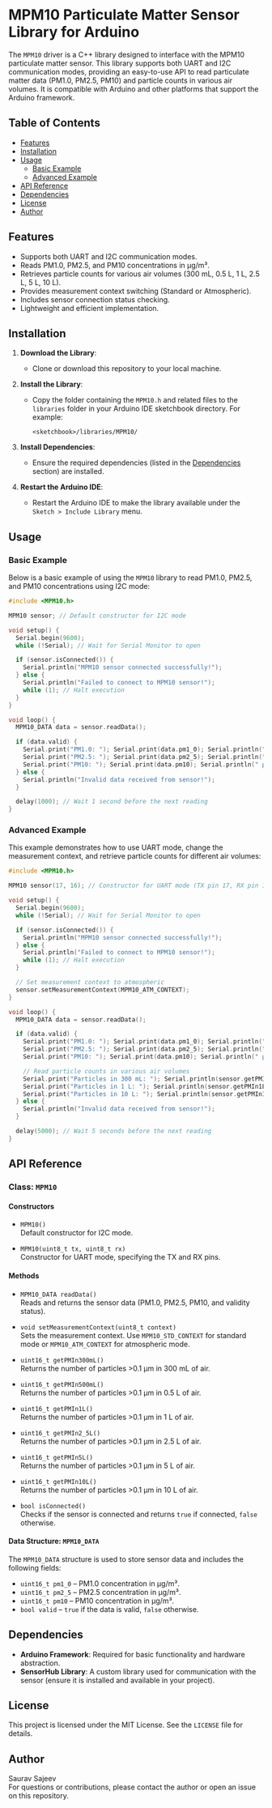 # MPM10 Particulate Matter Sensor Library for Arduino

The `MPM10` driver is a C++ library designed to interface with the MPM10 particulate matter sensor. This library supports both UART and I2C communication modes, providing an easy-to-use API to read particulate matter data (PM1.0, PM2.5, PM10) and particle counts in various air volumes. It is compatible with Arduino and other platforms that support the Arduino framework.

## Table of Contents

- [Features](#features)
- [Installation](#installation)
- [Usage](#usage)
  - [Basic Example](#basic-example)
  - [Advanced Example](#advanced-example)
- [API Reference](#api-reference)
- [Dependencies](#dependencies)
- [License](#license)
- [Author](#author)

## Features

- Supports both UART and I2C communication modes.
- Reads PM1.0, PM2.5, and PM10 concentrations in µg/m³.
- Retrieves particle counts for various air volumes (300 mL, 0.5 L, 1 L, 2.5 L, 5 L, 10 L).
- Provides measurement context switching (Standard or Atmospheric).
- Includes sensor connection status checking.
- Lightweight and efficient implementation.

## Installation

1. **Download the Library**:
   - Clone or download this repository to your local machine.

2. **Install the Library**:
   - Copy the folder containing the `MPM10.h` and related files to the `libraries` folder in your Arduino IDE sketchbook directory. For example:
     ```
     <sketchbook>/libraries/MPM10/
     ```

3. **Install Dependencies**:
   - Ensure the required dependencies (listed in the [Dependencies](#dependencies) section) are installed.

4. **Restart the Arduino IDE**:
   - Restart the Arduino IDE to make the library available under the `Sketch > Include Library` menu.

## Usage

### Basic Example

Below is a basic example of using the `MPM10` library to read PM1.0, PM2.5, and PM10 concentrations using I2C mode:

```cpp
#include <MPM10.h>

MPM10 sensor; // Default constructor for I2C mode

void setup() {
  Serial.begin(9600);
  while (!Serial); // Wait for Serial Monitor to open

  if (sensor.isConnected()) {
    Serial.println("MPM10 sensor connected successfully!");
  } else {
    Serial.println("Failed to connect to MPM10 sensor!");
    while (1); // Halt execution
  }
}

void loop() {
  MPM10_DATA data = sensor.readData();

  if (data.valid) {
    Serial.print("PM1.0: "); Serial.print(data.pm1_0); Serial.println(" µg/m³");
    Serial.print("PM2.5: "); Serial.print(data.pm2_5); Serial.println(" µg/m³");
    Serial.print("PM10: "); Serial.print(data.pm10); Serial.println(" µg/m³");
  } else {
    Serial.println("Invalid data received from sensor!");
  }

  delay(1000); // Wait 1 second before the next reading
}
```

### Advanced Example

This example demonstrates how to use UART mode, change the measurement context, and retrieve particle counts for different air volumes:

```cpp
#include <MPM10.h>

MPM10 sensor(17, 16); // Constructor for UART mode (TX pin 17, RX pin 16)

void setup() {
  Serial.begin(9600);
  while (!Serial); // Wait for Serial Monitor to open

  if (sensor.isConnected()) {
    Serial.println("MPM10 sensor connected successfully!");
  } else {
    Serial.println("Failed to connect to MPM10 sensor!");
    while (1); // Halt execution
  }

  // Set measurement context to atmospheric
  sensor.setMeasurementContext(MPM10_ATM_CONTEXT);
}

void loop() {
  MPM10_DATA data = sensor.readData();

  if (data.valid) {
    Serial.print("PM1.0: "); Serial.print(data.pm1_0); Serial.println(" µg/m³");
    Serial.print("PM2.5: "); Serial.print(data.pm2_5); Serial.println(" µg/m³");
    Serial.print("PM10: "); Serial.print(data.pm10); Serial.println(" µg/m³");

    // Read particle counts in various air volumes
    Serial.print("Particles in 300 mL: "); Serial.println(sensor.getPMIn300mL());
    Serial.print("Particles in 1 L: "); Serial.println(sensor.getPMIn1L());
    Serial.print("Particles in 10 L: "); Serial.println(sensor.getPMIn10L());
  } else {
    Serial.println("Invalid data received from sensor!");
  }

  delay(5000); // Wait 5 seconds before the next reading
}
```

## API Reference

### Class: `MPM10`

#### Constructors

- `MPM10()`  
  Default constructor for I2C mode.

- `MPM10(uint8_t tx, uint8_t rx)`  
  Constructor for UART mode, specifying the TX and RX pins.

#### Methods

- `MPM10_DATA readData()`  
  Reads and returns the sensor data (PM1.0, PM2.5, PM10, and validity status).

- `void setMeasurementContext(uint8_t context)`  
  Sets the measurement context. Use `MPM10_STD_CONTEXT` for standard mode or `MPM10_ATM_CONTEXT` for atmospheric mode.

- `uint16_t getPMIn300mL()`  
  Returns the number of particles >0.1 µm in 300 mL of air.

- `uint16_t getPMIn500mL()`  
  Returns the number of particles >0.1 µm in 0.5 L of air.

- `uint16_t getPMIn1L()`  
  Returns the number of particles >0.1 µm in 1 L of air.

- `uint16_t getPMIn2_5L()`  
  Returns the number of particles >0.1 µm in 2.5 L of air.

- `uint16_t getPMIn5L()`  
  Returns the number of particles >0.1 µm in 5 L of air.

- `uint16_t getPMIn10L()`  
  Returns the number of particles >0.1 µm in 10 L of air.

- `bool isConnected()`  
  Checks if the sensor is connected and returns `true` if connected, `false` otherwise.

#### Data Structure: `MPM10_DATA`

The `MPM10_DATA` structure is used to store sensor data and includes the following fields:

- `uint16_t pm1_0` – PM1.0 concentration in µg/m³.
- `uint16_t pm2_5` – PM2.5 concentration in µg/m³.
- `uint16_t pm10` – PM10 concentration in µg/m³.
- `bool valid` – `true` if the data is valid, `false` otherwise.

## Dependencies

- **Arduino Framework**: Required for basic functionality and hardware abstraction.
- **SensorHub Library**: A custom library used for communication with the sensor (ensure it is installed and available in your project).

## License

This project is licensed under the MIT License. See the `LICENSE` file for details.

## Author

Saurav Sajeev  
For questions or contributions, please contact the author or open an issue on this repository.
